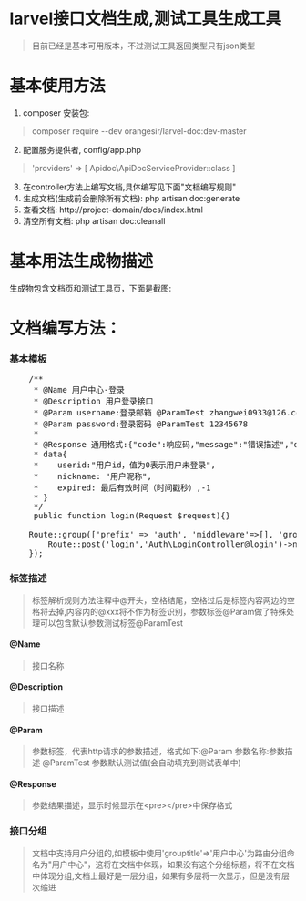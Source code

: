 # larvel接口文档生成,测试工具生成工具
> 目前已经是基本可用版本，不过测试工具返回类型只有json类型

# 基本使用方法
1. composer 安装包:
  > composer require --dev orangesir/larvel-doc:dev-master
2. 配置服务提供者, config/app.php
  > 'providers' => [ Apidoc\ApiDocServiceProvider::class ]
3. 在controller方法上编写文档,具体编写见下面"文档编写规则"
4. 生成文档(生成前会删除所有文档):
  php artisan doc:generate
5. 查看文档: http://project-domain/docs/index.html
6. 清空所有文档:
  php artisan doc:cleanall

# 基本用法生成物描述
生成物包含文档页和测试工具页，下面是截图:

# 文档编写方法：
### 基本模板
<pre>
    /**
     * @Name 用户中心-登录
     * @Description 用户登录接口
     * @Param username:登录邮箱 @ParamTest zhangwei0933@126.com
     * @Param password:登录密码 @ParamTest 12345678
     *
     * @Response 通用格式:{"code":响应码,"message":"错误描述","data":{}}
     * data{
     *    userid:"用户id，值为0表示用户未登录",
     *    nickname: "用户昵称",
     *    expired: 最后有效时间（时间戳秒）,-1
     * }
     */
     public function login(Request $request){}
</pre>
<pre>
    Route::group(['prefix' => 'auth', 'middleware'=>[], 'grouptitle'=>'用户中心'], function(){
        Route::post('login','Auth\LoginController@login')->name("auth.login");
    });
</pre>

### 标签描述
> 标签解析规则方法注释中@开头，空格结尾，空格过后是标签内容两边的空格将去掉,内容内的@xxx将不作为标签识别，参数标签@Param做了特殊处理可以包含默认参数测试标签@ParamTest
#### @Name
> 接口名称
#### @Description
> 接口描述
#### @Param
> 参数标签，代表http请求的参数描述，格式如下:@Param 参数名称:参数描述 @ParamTest 参数默认测试值(会自动填充到测试表单中)
#### @Response
> 参数结果描述，显示时候显示在\<pre\>\</pre\>中保存格式

### 接口分组
> 文档中支持用户分组的,如模板中使用'grouptitle'=>'用户中心'为路由分组命名为"用户中心"，这将在文档中体现，如果没有这个分组标题，将不在文档中体现分组,文档上最好是一层分组，如果有多层将一次显示，但是没有层次缩进